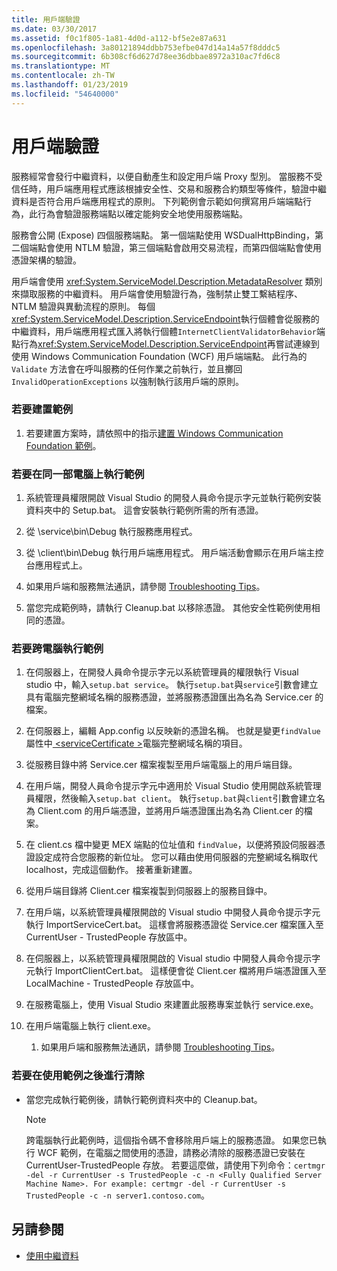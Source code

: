 ```yaml
---
title: 用戶端驗證
ms.date: 03/30/2017
ms.assetid: f0c1f805-1a81-4d0d-a112-bf5e2e87a631
ms.openlocfilehash: 3a80121894ddbb753efbe047d14a14a57f8dddc5
ms.sourcegitcommit: 6b308cf6d627d78ee36dbbae8972a310ac7fd6c8
ms.translationtype: MT
ms.contentlocale: zh-TW
ms.lasthandoff: 01/23/2019
ms.locfileid: "54640000"
---
```

# <a name="client-validation"></a>用戶端驗證
服務經常會發行中繼資料，以便自動產生和設定用戶端 Proxy 型別。 當服務不受信任時，用戶端應用程式應該根據安全性、交易和服務合約類型等條件，驗證中繼資料是否符合用戶端應用程式的原則。 下列範例會示範如何撰寫用戶端端點行為，此行為會驗證服務端點以確定能夠安全地使用服務端點。  
  
 服務會公開 (Expose) 四個服務端點。 第一個端點使用 WSDualHttpBinding，第二個端點會使用 NTLM 驗證，第三個端點會啟用交易流程，而第四個端點會使用憑證架構的驗證。  
  
 用戶端會使用 <xref:System.ServiceModel.Description.MetadataResolver> 類別來擷取服務的中繼資料。 用戶端會使用驗證行為，強制禁止雙工繫結程序、NTLM 驗證與異動流程的原則。 每個<xref:System.ServiceModel.Description.ServiceEndpoint>執行個體會從服務的中繼資料，用戶端應用程式匯入將執行個體`InternetClientValidatorBehavior`端點行為<xref:System.ServiceModel.Description.ServiceEndpoint>再嘗試連線到使用 Windows Communication Foundation (WCF) 用戶端端點。 此行為的 `Validate` 方法會在呼叫服務的任何作業之前執行，並且擲回 `InvalidOperationExceptions` 以強制執行該用戶端的原則。  
  
### <a name="to-build-the-sample"></a>若要建置範例  
  
1.  若要建置方案時，請依照中的指示[建置 Windows Communication Foundation 範例](../../../../docs/framework/wcf/samples/building-the-samples.md)。  
  
### <a name="to-run-the-sample-on-the-same-computer"></a>若要在同一部電腦上執行範例  
  
1.  系統管理員權限開啟 Visual Studio 的開發人員命令提示字元並執行範例安裝資料夾中的 Setup.bat。 這會安裝執行範例所需的所有憑證。  
  
2.  從 \service\bin\Debug 執行服務應用程式。  
  
3.  從 \client\bin\Debug 執行用戶端應用程式。 用戶端活動會顯示在用戶端主控台應用程式上。  
  
4.  如果用戶端和服務無法通訊，請參閱 [Troubleshooting Tips](https://msdn.microsoft.com/library/8787c877-5e96-42da-8214-fa737a38f10b)。  
  
5.  當您完成範例時，請執行 Cleanup.bat 以移除憑證。 其他安全性範例使用相同的憑證。  
  
### <a name="to-run-the-sample-across-computers"></a>若要跨電腦執行範例  
  
1.  在伺服器上，在開發人員命令提示字元以系統管理員的權限執行 Visual studio 中，輸入`setup.bat service`。 執行`setup.bat`與`service`引數會建立具有電腦完整網域名稱的服務憑證，並將服務憑證匯出為名為 Service.cer 的檔案。  
  
2.  在伺服器上，編輯 App.config 以反映新的憑證名稱。 也就是變更`findValue`屬性中[ \<serviceCertificate >](../../../../docs/framework/configure-apps/file-schema/wcf/servicecertificate-of-clientcredentials-element.md)電腦完整網域名稱的項目。  
  
3.  從服務目錄中將 Service.cer 檔案複製至用戶端電腦上的用戶端目錄。  
  
4.  在用戶端，開發人員命令提示字元中適用於 Visual Studio 使用開啟系統管理員權限，然後輸入`setup.bat client`。 執行`setup.bat`與`client`引數會建立名為 Client.com 的用戶端憑證，並將用戶端憑證匯出為名為 Client.cer 的檔案。  
  
5.  在 client.cs 檔中變更 MEX 端點的位址值和 `findValue`，以便將預設伺服器憑證設定成符合您服務的新位址。 您可以藉由使用伺服器的完整網域名稱取代 localhost，完成這個動作。 接著重新建置。  
  
6.  從用戶端目錄將 Client.cer 檔案複製到伺服器上的服務目錄中。  
  
7.  在用戶端，以系統管理員權限開啟的 Visual studio 中開發人員命令提示字元執行 ImportServiceCert.bat。 這樣會將服務憑證從 Service.cer 檔案匯入至 CurrentUser - TrustedPeople 存放區中。  
  
8.  在伺服器上，以系統管理員權限開啟的 Visual studio 中開發人員命令提示字元執行 ImportClientCert.bat。 這樣便會從 Client.cer 檔將用戶端憑證匯入至 LocalMachine - TrustedPeople 存放區中。  
  
9. 在服務電腦上，使用 Visual Studio 來建置此服務專案並執行 service.exe。  
  
10. 在用戶端電腦上執行 client.exe。  
  
    1.  如果用戶端和服務無法通訊，請參閱 [Troubleshooting Tips](https://msdn.microsoft.com/library/8787c877-5e96-42da-8214-fa737a38f10b)。  
  
### <a name="to-clean-up-after-the-sample"></a>若要在使用範例之後進行清除  
  
-   當您完成執行範例後，請執行範例資料夾中的 Cleanup.bat。  
  
    > [!NOTE]
    >  跨電腦執行此範例時，這個指令碼不會移除用戶端上的服務憑證。 如果您已執行 WCF 範例，在電腦之間使用的憑證，請務必清除的服務憑證已安裝在 CurrentUser-TrustedPeople 存放。 若要這麼做，請使用下列命令：`certmgr -del -r CurrentUser -s TrustedPeople -c -n <Fully Qualified Server Machine Name>. For example: certmgr -del -r CurrentUser -s TrustedPeople -c -n server1.contoso.com`。  
  
## <a name="see-also"></a>另請參閱
- [使用中繼資料](../../../../docs/framework/wcf/feature-details/using-metadata.md)
